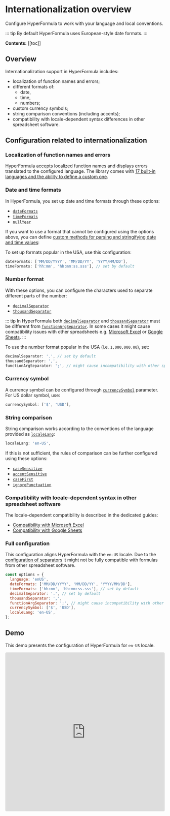 # Internationalization overview

Configure HyperFormula to work with your language and local conventions.

::: tip
By default HyperFormula uses European-style date formats.
:::

**Contents:**
[[toc]]

## Overview

Internationalization support in HyperFormula includes:
- localization of function names and errors;
- different formats of:
  - date,
  - time,
  - numbers;
- custom currency symbols;
- string comparison conventions (including accents);
- compatibility with locale-dependent syntax differences in other spreadsheet software.

## Configuration related to internationalization

### Localization of function names and errors

HyperFormula accepts localized function names and displays errors translated to the configured language.
The library comes with [17 built-in languages and the ability to define a custom one](localizing-functions.md).

### Date and time formats

In HyperFormula, you set up date and time formats through these options:
- [`dateFormats`](../api/interfaces/configparams.md#dateformats)
- [`timeFormats`](../api/interfaces/configparams.md#timeformats)
- [`nullYear`](../api/interfaces/configparams.md#nullyear)

If you want to use a format that cannot be configured using the options above, you can define [custom methods for parsing and stringifying date and time values](date-and-time-handling.md#custom-functions-for-handling-date-and-time):

To set up formats popular in the USA, use this configuration:

```js
dateFormats: ['MM/DD/YYYY', 'MM/DD/YY', 'YYYY/MM/DD'],
timeFormats: ['hh:mm', 'hh:mm:ss.sss'], // set by default
```

### Number format

With these options, you can configure the characters used to separate different parts of the number:
- [`decimalSeparator`](../api/interfaces/configparams.md#decimalseparator)
- [`thousandSeparator`](../api/interfaces/configparams.md#thousandseparator)

::: tip
  In HyperFormula both [`decimalSeparator`](../api/interfaces/configparams.md#decimalseparator) and [`thousandSeparator`](../api/interfaces/configparams.md#thousandseparator) must be different from [`functionArgSeparator`](../api/interfaces/configparams.md#functionargseparator).
  In some cases it might cause compatibility issues with other spreadsheets e.g. [Microsoft Excel](compatibility-with-microsoft-excel.md#separators) or [Google Sheets](compatibility-with-google-sheets.md#separators).
:::

To use the number format popular in the USA (i.e. `1,000,000.00`), set:

```js
decimalSeparator: '.', // set by default
thousandSeparator: ',',
functionArgSeparator: ';', // might cause incompatibility with other spreadsheets
```

### Currency symbol

A currency symbol can be configured through [`currencySymbol`](../api/interfaces/configparams.md#currencysymbol) parameter.
For US dollar symbol, use:
```js
currencySymbol: ['$', 'USD'],
```

### String comparison

String comparison works according to the conventions of the language provided as [`localeLang`](../api/interfaces/configparams.md#localelang):

```js
localeLang: 'en-US',
```

If this is not sufficient, the rules of comparison can be further configured using these options:
- [`caseSensitive`](../api/interfaces/configparams.md#casesensitive)
- [`accentSensitive`](../api/interfaces/configparams.md#accentsensitive)
- [`caseFirst`](../api/interfaces/configparams.md#casefirst)
- [`ignorePunctuation`](../api/interfaces/configparams.md#ignorepunctuation)

### Compatibility with locale-dependent syntax in other spreadsheet software

The locale-dependent compatibility is described in the dedicated guides:
- [Compatibility with Microsoft Excel](compatibility-with-microsoft-excel.md)
- [Compatibility with Google Sheets](compatibility-with-google-sheets.md)

### Full configuration

This configuration aligns HyperFormula with the `en-US` locale. Due to the [configuration of separators](#number-format) it might not be fully compatible with formulas from other spreadsheet software.

```js
const options = {
  language: 'enUS',
  dateFormats: ['MM/DD/YYYY', 'MM/DD/YY', 'YYYY/MM/DD'],
  timeFormats: ['hh:mm', 'hh:mm:ss.sss'], // set by default
  decimalSeparator: '.', // set by default
  thousandSeparator: ',',
  functionArgSeparator: ';', // might cause incompatibility with other spreadsheets
  currencySymbol: ['$', 'USD'],
  localeLang: 'en-US',
};
```

## Demo

This demo presents the configuration of HyperFormula for `en-US` locale.

<iframe
  src="https://codesandbox.io/embed/github/handsontable/hyperformula-demos/tree/feature/issue-1025/i18n?autoresize=1&fontsize=11&hidenavigation=1&theme=light&view=preview"
  style="width:100%; height:500px; border:0; border-radius: 4px; overflow:hidden;"
  title="handsontable/hyperformula-demos: basic-operations"
  allow="accelerometer; ambient-light-sensor; camera; encrypted-media; geolocation; gyroscope; hid; microphone; midi; payment; usb; vr; xr-spatial-tracking"
  sandbox="allow-autoplay allow-forms allow-modals allow-popups allow-presentation allow-same-origin allow-scripts">
</iframe>
